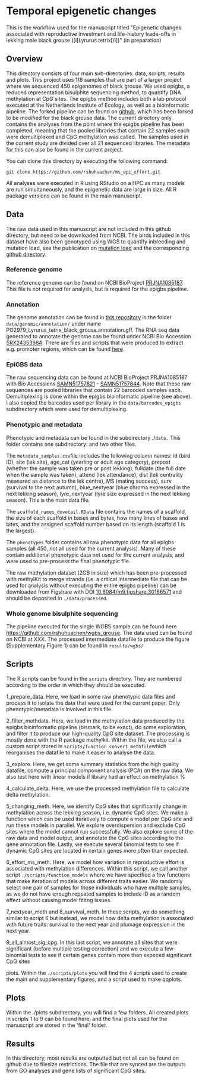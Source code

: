 # Temporal epigenetic changes

This is the workflow used for the manuscript titled "Epigenetic changes associated with reproductive investment and life-history trade-offs in lekking male black grouse ([i]Lyrurus tetrix[/i])" (in preparation)

## Overview

This directory consists of four main sub-directories: data, scripts, results and plots. This project uses 118 samples that are part of a larger project where we sequenced 450 epigenomes of black grouse. We used epigbs, a reduced representation bisulphite sequencing method, to quantify DNA methylation at CpG sites. The epigbs method includes both a lab protocol executed at the Netherlands Institute of Ecology, as well as a bioinformatic pipeline. The forked pipeline can be found on [github](https://github.com/rshuhuachen/ms_epigbs_grouse/tree/main), which has been forked to be modified for the black grouse data. The current directory only contains the analyses from the point where the epigbs pipeline has been completed, meaning that the pooled libraries that contain 22 samples each were demultiplexed and CpG methylation was called. The samples used in the current study are divided over all 21 sequenced libraries. The metadata for this can also be found in the current project.

You can clone this directory by executing the following command:

`git clone https://github.com/rshuhuachen/ms_epi_effort.git`

All analyses were executed in R using RStudio on a HPC as many models are run simultaneously, and the epigenetic data are large in size. All R package versions can be found in the main manuscript.

## Data

The raw data used in this manuscript are not included in this github directory, but need to be downloaded from NCBI. The birds included in this dataset have also been genotyped using WGS to quantify inbreeding and mutation load, see the publication on [mutation load](https://www.nature.com/articles/s41559-025-02802-8) and the corresponding [github directory](https://github.com/rshuhuachen/ms_load_grouse/).

### Reference genome

The reference genome can be found on NCBI BioProject [PRJNA1085187](https://www.ncbi.nlm.nih.gov/datasets/genome/?bioproject=PRJNA1085187). This file is not required for analysis, but is required for the epigbs pipeline.

### Annotation

The genome annotation can be found in [this repository](https://github.com/rshuhuachen/ms_load_grouse/) in the folder `data/genomic/annotation/` under name PO2979_Lyrurus_tetrix_black_grouse.annotation.gff. The RNA seq data generated to annotate the genome can be found under NCBI Bio Accession [SRX24353984](https://www.ncbi.nlm.nih.gov/sra/SRX24353984%5Baccn%5D%5D). There are files and scripts that were produced to extract e.g. promoter regions, which can be found [here](https://github.com/rshuhuachen/grouse-annotation.git).

### EpiGBS data

The raw sequencing data can be found at NCBI BioProject PRJNA1085187 with Bio Accessions [SAMN51757821](https://www.ncbi.nlm.nih.gov/biosample/51757821) - [SAMN51757844](https://www.ncbi.nlm.nih.gov/biosample/51757844). Note that these raw sequences are pooled libraries that contain 22 barcoded samples each. Demultiplexing is done within the epigbs bioinformatic pipeline (see above). I also copied the barcodes used per library in the `data/barcodes_epigbs` subdirectory which were used for demultiplexing.

### Phenotypic and metadata

Phenotypic and metadata can be found in the subdirectory ./`data.` This folder contains one subdirectory: and two other files.

The `metadata_samples.csv`file includes the following column names: id (bird ID), site (lek site), age_cat (yearling or adult age category), prepost (whether the sample was taken pre or post lekking), fulldate (the full date when the sample was taken), attend (lek attendance), dist (lek centrality measured as distance to the lek centre), MS (mating success), surv (survival to the next autumn), blue_nextyear (blue chroma expressed in the next lekking season), lyre_nextyear (lyre size expressed in the next lekking season). This is the main data file.

The `scaffold_names_dovetail.RData` file contains the names of a scaffold, the size of each scaffold in bases and bytes, how many lines of bases and bites, and the assigned scaffold number based on its length (scaffold 1 is the largest).

The `phenotypes` folder contains all raw phenotypic data for all epigbs samples (all 450, not all used for the current analysis). Many of these contain additional phenotypic data not used for the current analysis, and were used to pre-process the final phenotypic file.

The raw methylation dataset (2GB in size) which has been pre-processed with methylKit to merge strands (i.e. a critical intermediate file that can be used for analysis without executing the entire epigbs pipeline) can be downloaded from Figshare with DOI [10.6084/m9.figshare.30186571](https://figshare.com/articles/dataset/Raw_methylkit_object_for_pre-lekking_and_post-lekking_samples_from_black_grouse_males/30186571) and should be deposited in `./data/processed`.

### Whole genome bisulphite sequencing

The pipeline executed for the single WGBS sample can be found here <https://github.com/rshuhuachen/wgbs_grouse>. The data used can be found on NCBI at XXX. The processed intermediate datafile to produce the figure (Supplementary Figure 1) can be found in `results/wgbs/`

## Scripts

The R scripts can be found in the `scripts` directory. They are numbered according to the order in which they should be executed.

1_prepare_data. Here, we load in some raw phenotypic data files and process it to isolate the data that were used for the current paper. Only phenotypic/metadata is involved in this file.

2_filter_methdata. Here, we load in the methylation data produced by the epigbs bioinformatic pipeline (bismark, to be exact), do some exploration, and filter it to produce our high-quality CpG site dataset. The processing is mostly done with the R package methylkit. Within the file, we also call a custom script stored in `scripts/function_convert_methfile`which reorganises the datafile to make it easier to analyse the data.

3_explore. Here, we get some summary statistics from the high quality datafile, compute a principal component analysis (PCA) on the raw data. We also test here with linear models if library had an effect on methylation %

4_calculate_delta. Here, we use the processed methylation file to calculate delta methylation.

5_changing_meth. Here, we identify CpG sites that significantly change in methylation across the lekking season, i.e. dynamic CpG sites. We make a function which can be used iteratively to compute a model per CpG site and run these models in parallel. We explore overdispersion and exclude CpG sites where the model cannot run successfully. We also explore some of the raw data and model output, and annotate the CpG sites according to the gene annotation file. Lastly, we execute several binomial tests to see if dynamic CpG sites are located in certain genes more often than expected.

6_effort_ms_meth. Here, we model how variation in reproductive effort is associated with methylation differences. Within this script, we call another script `./scripts/function_models` where we have specified a few functions that make iteration of models across different traits easier. We randomly select one pair of samples for those individuals who have multiple samples, as we do not have enough repeated samples to include ID as a random effect without causing model fititng issues.

7_nextyear_meth and 8_survival_meth. In these scripts, we do something similar to script 6 but instead, we model how delta methylation is associated with future traits: survival to the next year and plumage expression in the next year.

9_all_almost_sig_cpg. In this last script, we annotate all sites that were significant (before multiple testing correction) and we execute a few binomial tests to see if certain genes contain more than expeced significant CpG sites

plots. Within the `./scripts/plots` you will find the 4 scripts used to create the main and supplementary figures, and a script used to make qqplots.

## Plots

Within the ./plots subdirectory, you will find a few folders. All created plots in scripts 1 to 9 can be found here, and the final plots used for the manuscript are stored in the 'final' folder.

## Results

In this directory, most results are outputted but not all can be found on github due to filesize restrictions. The file that are synced are the outputs from GO analyses and gene lists of significant CpG sites.

## 
